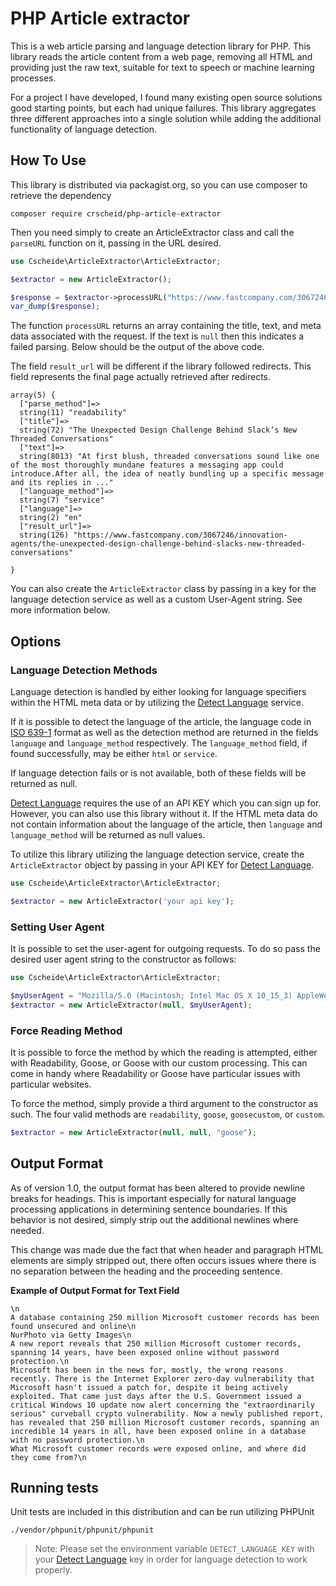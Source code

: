 # PHP Article extractor

This is a web article parsing and language detection library for PHP. This library reads the article content from a web page, removing all HTML and providing just the raw text, suitable for text to speech or machine learning processes.

For a project I have developed, I found many existing open source solutions good starting points, but each had unique failures. This library aggregates three different approaches into a single solution while adding the additional functionality of language detection.

## How To Use

This library is distributed via packagist.org, so you can use composer to retrieve the dependency

```
composer require crscheid/php-article-extractor
```

Then you need simply to create an ArticleExtractor class and call the `parseURL` function on it, passing in the URL desired.

```php
use Cscheide\ArticleExtractor\ArticleExtractor;

$extractor = new ArticleExtractor();

$response = $extractor->processURL("https://www.fastcompany.com/3067246/innovation-agents/the-unexpected-design-challenge-behind-slacks-new-threaded-conversations");
var_dump($response);
```

The function `processURL` returns an array containing the title, text, and meta data associated with the request. If the text is `null` then this indicates a failed parsing. Below should be the output of the above code.

The field `result_url` will be different if the library followed redirects. This field represents the final page actually retrieved after redirects.

```
array(5) {
  ["parse_method"]=>
  string(11) "readability"
  ["title"]=>
  string(72) "The Unexpected Design Challenge Behind Slack’s New Threaded Conversations"
  ["text"]=>
  string(8013) "At first blush, threaded conversations sound like one of the most thoroughly mundane features a messaging app could introduce.After all, the idea of neatly bundling up a specific message and its replies in ..."
  ["language_method"]=>
  string(7) "service"
  ["language"]=>
  string(2) "en"
  ["result_url"]=>
  string(126) "https://www.fastcompany.com/3067246/innovation-agents/the-unexpected-design-challenge-behind-slacks-new-threaded-conversations"

}
```

You can also create the `ArticleExtractor` class by passing in a key for the language detection service as well as a custom User-Agent string. See more information below.


## Options

### Language Detection Methods

Language detection is handled by either looking for language specifiers within the HTML meta data or by utilizing the [Detect Language](http://detectlanguage.com/) service.

If it is possible to detect the language of the article, the language code in [ISO 639-1](http://www.loc.gov/standards/iso639-2/php/code_list.php) format as well as the detection method are returned in the fields `language` and `language_method` respectively. The `language_method` field, if found successfully, may be either `html` or `service`.

If language detection fails or is not available, both of these fields will be returned as null.

[Detect Language](http://detectlanguage.com/) requires the use of an API KEY which you can sign up for. However, you can also use this library without it. If the HTML meta data do not contain information about the language of the article, then `language` and `language_method` will be returned as null values.

To utilize this library utilizing the language detection service, create the `ArticleExtractor` object by passing in your API KEY for [Detect Language](http://detectlanguage.com/).

```php
use Cscheide\ArticleExtractor\ArticleExtractor;

$extractor = new ArticleExtractor('your api key');
```

### Setting User Agent

It is possible to set the user-agent for outgoing requests. To do so pass the desired user agent string to the constructor as follows:

```php
use Cscheide\ArticleExtractor\ArticleExtractor;

$myUserAgent = "Mozilla/5.0 (Macintosh; Intel Mac OS X 10_15_3) AppleWebKit/537.36 (KHTML, like Gecko) Chrome/80.0.3987.116 Safari/537.36";
$extractor = new ArticleExtractor(null, $myUserAgent);
```

### Force Reading Method

It is possible to force the method by which the reading is attempted, either with Readability, Goose, or Goose with our custom processing. This can come in handy where Readability or Goose have particular issues with particular websites.

To force the method, simply provide a third argument to the constructor as such. The four valid methods are `readability`, `goose`, `goosecustom`, or `custom`.

```php
$extractor = new ArticleExtractor(null, null, "goose");
```


## Output Format

As of version 1.0, the output format has been altered to provide newline breaks for headings. This is important especially for natural language processing applications in determining sentence boundaries. If this behavior is not desired, simply strip out the additional newlines where needed.

This change was made due the fact that when header and paragraph HTML elements are simply stripped out, there often occurs issues where there is no separation between the heading and the proceeding sentence.

**Example of Output Format for Text Field**

```
\n
A database containing 250 million Microsoft customer records has been found unsecured and online\n
NurPhoto via Getty Images\n
A new report reveals that 250 million Microsoft customer records, spanning 14 years, have been exposed online without password protection.\n
Microsoft has been in the news for, mostly, the wrong reasons recently. There is the Internet Explorer zero-day vulnerability that Microsoft hasn't issued a patch for, despite it being actively exploited. That came just days after the U.S. Government issued a critical Windows 10 update now alert concerning the "extraordinarily serious" curveball crypto vulnerability. Now a newly published report, has revealed that 250 million Microsoft customer records, spanning an incredible 14 years in all, have been exposed online in a database with no password protection.\n
What Microsoft customer records were exposed online, and where did they come from?\n
```


## Running tests

Unit tests are included in this distribution and can be run utilizing PHPUnit

```
./vendor/phpunit/phpunit/phpunit
```

> Note: Please set the environment variable `DETECT_LANGUAGE_KEY` with your [Detect Language](http://detectlanguage.com/) key in order for language detection to work properly.
